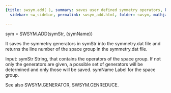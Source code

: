```yaml
---
{title: swsym.add( ), summary: saves user defined symmetry operators, keywords: sample,
  sidebar: sw_sidebar, permalink: swsym_add.html, folder: swsym, mathjax: 'true'}

---
```

 
sym = SWSYM.ADD(symStr, {symName})
 
It saves the symmetry generators in symStr into the symmetry.dat file and
returns the line number of the space group in the symmetry.dat file.
 
Input:
symStr        String, that contains the operators of the space group. If
              not only the generators are given, a possible set of
              generators will be determined and only those will be saved.
symName       Label for the space group.
 
See also SWSYM.GENERATOR, SWSYM.GENREDUCE.
 

